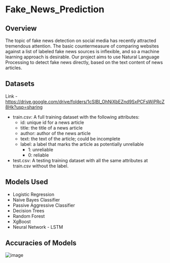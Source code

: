 # Fake_News_Prediction
## Overview

The topic of fake news detection on social media has recently attracted tremendous attention. The basic countermeasure of comparing websites against a list of labeled fake news sources is inflexible, and so a machine learning approach is desirable. Our project aims to use Natural Language Processing to detect fake news directly, based on the text content of news articles.

## Datasets

Link - https://drive.google.com/drive/folders/1cSIBI_OhNiXbEZnd9SxPCFsWjPRcZ8Hk?usp=sharing

- train.csv: A full training dataset with the following attributes:
  - id: unique id for a news article
  - title: the title of a news article
  - author: author of the news article
  - text: the text of the article; could be incomplete
  - label: a label that marks the article as potentially unreliable
    - 1: unreliable
    - 0: reliable
- test.csv: A testing training dataset with all the same attributes at train.csv without the label.


## Models Used

- Logistic Regression
- Naive Bayes Classifier
- Passive Aggressive Classifier
- Decision Trees
- Random Forest
- XgBoost
- Neural Network - LSTM

## Accuracies of Models

![image](https://user-images.githubusercontent.com/63447255/188192971-89880a69-c434-4914-9bb3-a1b8305f7926.png)

